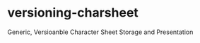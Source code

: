 versioning-charsheet
====================

Generic, Versioanble Character Sheet Storage and Presentation
